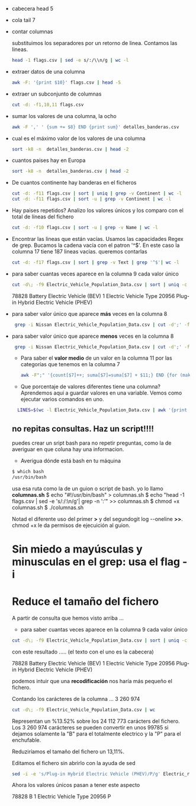 + cabecera head 5 <file>
+ cola tail 7 <file>
+ contar columnas

    substituimos los separadores por un retorno de linea. Contamos las lineas.
    ```bash
    head -1 flags.csv | sed -e s/:/\\n/g | wc -l
    ```

+ extraer datos de una columna


    ```bash
    awk -F: '{print $10}' flags.csv | head -5
    ```


+ extraer un subconjunto de columnas


    ```bash
    cut -d: -f1,10,11 flags.csv
    ```


+ sumar los valores de una columna, la ocho

    ```bash
    awk -F ',' ' {sum += $8} END {print sum}' detalles_banderas.csv 
    ```

+ cual es el máximo valor de los valores de una columna

    ```bash
    sort -k8 -n  detalles_banderas.csv | head -2
    ```

+ cuantos paises hay en Europa
    ```bash
    sort -k8 -n  detalles_banderas.csv | head -2
    ```

+ De cuantos continente hay banderas en el ficheros

    ```bash
    cut -d: -f11 flags.csv | sort | uniq | grep -v Continent | wc -l
    cut -d: -f11 flags.csv | sort -u | grep -v Continent | wc -l
    ```
+ Hay paises repetidos?
    Analizo los valores únicos y los comparo con el total de líneas del fichero
    ```bash
    cut -d: -f10 flags.csv | sort -u | grep -v Name | wc -l
    ```

+ Encontrar las lineas que están vacías. 
    Usamos las capacidades Regex de grep. Bucamos la cadena vacía con el patron '^$'.
    En este caso la columna 17 tiene 187 lineas vacias. queremos contarlas

    ```bash
    cut -d: -f17 flags.csv | sort | grep -v Text | grep '^$'| wc -l
    ```    

+ para saber cuantas veces aparece en la columna 9 cada valor único

    ```bash
    cut -d\; -f9 Electric_Vehicle_Population_Data.csv | sort | uniq -c
    ```

    78828 Battery Electric Vehicle (BEV)
        1 Electric Vehicle Type
    20956 Plug-in Hybrid Electric Vehicle (PHEV)


     

+ para saber valor único que aparece **más** veces en la columna 8
    ```bash
     grep -i Nissan Electric_Vehicle_Population_Data.csv | cut -d';' -f8 | sort | uniq -c | sort -t' ' -k1 -r | head -1
    ```   

+ para saber valor único que aparece **menos** veces en la columna 8
    ```bash
     grep -i Nissan Electric_Vehicle_Population_Data.csv | cut -d';' -f8 | sort | uniq -c | sort -t' ' -k1  | head -1
    ```  

  + Para saber el **valor medio** de un valor en la columna 11 por las categorías que tenemos en la columna 7

    ```bash
    awk -F";" '{count[$7]++; suma[$7]=suma[$7] + $11;} END {for (make in count) print make, suma[make]/count[make]}' datos.csv
    ``` 

  + Que porcentaje de valores diferentes tiene una columna?
  Aprendemos aqui a guardar valores en una variable.
  Vemos como ejecutar varios comandos en uno.
  ```bash
    LINES=$(wc -l Electric_Vehicle_Population_Data.csv | awk '{print $1}');DISTINCT=$(cut -d\; -f1 Electric_Vehicle_Population_Data.csv | uniq | wc -l  )  ;PERCENT=$(bc <<< "scale=2; $DISTINCT / $LINES * 100") ; echo "$(head -1 Electric_Vehicle_Population_Data.csv | cut -d\; -f1) tiene $DISTINCT valores distintos de un total de $LINES registros.Esto representa $PERCENT%"
    ``` 




    ## no repitas consultas. Haz un script!!!!

    puedes crear un sript bash para no repetir preguntas, como la de averiguar en que coluna hay una informacion.

    + Averigua dónde está bash en tu máquina 
    ```bash
    $ which bash
    /usr/bin/bash
    ```
    usa esa ruta como la  de un guion o script de bash. yo lo llamo **columnas.sh**
    $ echo "#\!/usr/bin/bash" > columnas.sh
    $ echo "head -1 flags.csv | sed -e 's/:/:\n/g'| grep -n ':'" >> columnas.sh
    $ chmod +x columnas.sh
    $ ./columnas.sh

    Notad el diferente uso del primer **>** y del segundogit log --oneline **>>**.
    chmod +x le da permisos de ejecuición al guion.

    # Sin miedo a mayúsculas y minusculas en el grep: usa el flag -i



    # Reduce el tamaño del fichero

    A partir de consulta que hemos visto arriba ...
    + para saber cuantas veces aparece en la columna 9 cada valor único

    ```bash
    cut -d\; -f9 Electric_Vehicle_Population_Data.csv | sort | uniq -c
    ```
    con este resultado ..... (el texto con el uno es la cabecera)

    78828 Battery Electric Vehicle (BEV)
        1 Electric Vehicle Type
    20956 Plug-in Hybrid Electric Vehicle (PHEV)
 
    podemos intuir que una **recodificación** nos haría más pequeño el fichero.
    
    Contando los carácteres de la columna ... 3 260 974
    ``` bash
    cut -d\; -f9 Electric_Vehicle_Population_Data.csv | wc
    ```

    Representan un %13.52% sobre los 24 112 773 carácters del fichero. 
    Los 3 260 974 carácteres se pueden convertir en unos 99785 si dejamos solamente la "B" para el totalmente electrico y la "P" para el enchufable. 

    Reduziríamos el tamaño del fichero un 13,11%.

    Editamos el fichero sin abrirlo con la ayuda de sed
    
    ```bash
    sed -i -e 's/Plug-in Hybrid Electric Vehicle (PHEV)/P/g' Electric_reduccion_1.csv 
    ```

    Ahora los valores únicos pasan a tener este aspecto

    78828 B
      1 Electric Vehicle Type
    20956 P
